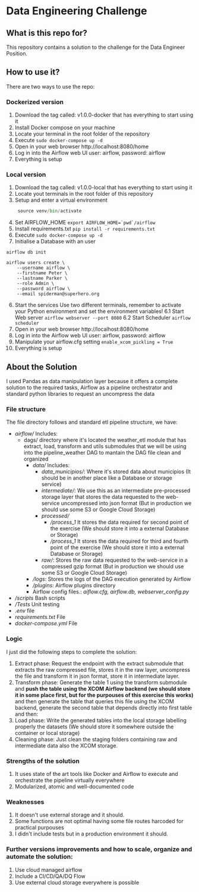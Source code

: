 # Data Engineering Challenge

## What is this repo for?

This repository contains a solution to the challenge for the Data Engineer Position.

## How to use it?
There are two ways to use the repo:


### Dockerized version
1. Download the tag called: v1.0.0-docker that has everything to start using it
2. Install Docker compose on your machine
3. Locate your terminal in the root folder of the repository
4. Execute  ```sudo docker-compose up -d```
5. Open in your web browser http://localhost:8080/home
6. Log in into the Airflow web UI user: airflow, password: airflow
7. Everything is setup 


### Local version
1. Download the tag called: v1.0.0-local that has everything to start using it
2. Locate yout terminals in the root folder of this repository
3. Setup and enter a virtual environment 
    ```python -m venv venv
     source venv/bin/activate
     ```
4. Set AIRFLOW_HOME
    ```export AIRFLOW_HOME=`pwd`/airflow```
5. Install requirements.txt ```pip install -r requirements.txt```
4. Execute  ```sudo docker-compose up -d```
5. Initialise a Database with an user
```
airflow db init

airflow users create \
    --username airflow \
    --firstname Peter \
    --lastname Parker \
    --role Admin \
    --password airflow \
    --email spiderman@superhero.org

```
6. Start the services
Use two different terminals, remember to activate your Python environment and set the environment variables!
    6.1 Start Web server
    ```airflow webserver --port 8080```
    6.2 Start Scheduler
    ```airflow scheduler```
5. Open in your web browser http://localhost:8080/home
6. Log in into the Airflow web UI user: airflow, password: airflow
8. Manipulate your airflow.cfg setting ```enable_xcom_pickling = True```
7. Everything is setup 

## About the Solution
I used Pandas as data manipulation layer because it offers a complete solution to the required tasks, Airflow as a pipeline orchestrator and standard python libraries to request an uncompress the data
### File structure
The file directory follows and standard etl pipeline structure, we have:
*   *airflow/* Includes:
    - dags/ directory where it's located the weather_etl module that has extract, load, transform and utils submodules that we will be using into the pipeline_weather DAG to mantain the DAG file clean and organized
        - *data/* Includes:
            - *data_municipios/*: Where it's stored data about municipios (It should be in another place like a Database or storage service)
            - *intermediate/*: We use this as an intermediate pre-processed storage layer that stores the data requested to the web-service uncompressed into json format (But in production we should use some S3 or Google Cloud Storage)
            - *processed/*
                - */process_1* It stores the data required for second point of the exercise (We should store it into a external Database or Storage)
                - */process_1* It stores the data required for third and fourth point of the exercise (We should store it into a external Database or Storage)
            - *raw/*: Stores the raw data requested to the web-service in a compressed gzip format (But in production we should use some S3 or Google Cloud Storage)
        - */logs*: Stores the logs of the DAG execution generated by Airflow
        - */plugins*: Airflow plugins directory
        - Airflow config files.: *aiflow.cfg, airflow.db, webserver_config.py*
* */scripts* Bash scripts
* */Tests* Unit testing
* *.env* file
* *requirements.txt* File
* *docker-compose.yml* File
### Logic
I just did the following steps to complete the solution: 
1. Extract phase: Request the endpoint with the extract submodule that extracts the raw compressed file, stores it in the raw layer, uncompress the file and transform it in json format, store it in intermediate layer.
2. Transform phase: Generate the table 1 using the transform submodule and **push the table using the XCOM Airflow backend (we should store it in some place first, but for the purpouses of this exercise this works)** and then generate the table that queries this file using the XCOM backend, generate the second table that depends directly into first table and then:
3. Load phase: Write the generated tables into the local storage labelling properly the datasets (We should store it somewhere outside the container or local storage)
5. Cleaning phase: Just clean the staging folders containing raw and intermediate data also the XCOM storage.

### Strengths of the solution
1. It uses state of the art tools like Docker and Airflow to execute and orchestrate the pipeline virtually everywhere
2. Modularized, atomic and well-documented code

### Weaknesses
1. It doesn't use external storage and it should.
2. Some functions are not optimal having some file routes harcoded for practical purpouses
3. I didn't include tests but in a production environment it should.

### Further versions improvements and how to scale, organize and automate the solution:
1. Use cloud managed airflow 
2. Include a CI/CD/QA/DQ Flow
3. Use external cloud storage everywhere is possible 